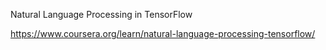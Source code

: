Natural Language Processing in TensorFlow

https://www.coursera.org/learn/natural-language-processing-tensorflow/
